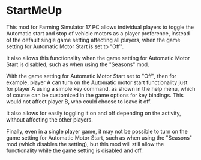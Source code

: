 # StartMeUp
This mod for Farming Simulator 17 PC allows individual players to toggle the Automatic start and stop of vehicle motors as a player preference, instead of the default single game setting affecting all players, when the game setting for Automatic Motor Start is set to "Off".

It also allows this functionality when the game setting for Automatic Motor Start is disabled, such as when using the "Seasons" mod.

With the game setting for Automatic Motor Start set to "Off", then for example, player A can turn on the Automatic motor start functionality just for player A using a simple key command, as shown in the help menu, which of course can be customized in the game options for key bindings. This would not affect player B, who could choose to leave it off.

It also allows for easily toggling it on and off depending on the activity, without affecting the other players.

Finally, even in a single player game, it may not be possible to turn on the game setting for Automatic Motor Start, such as when using the "Seasons" mod (which disables the setting), but this mod will still allow the functionality while the game setting is disabled and off.
